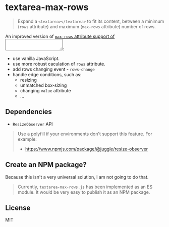 # textarea-max-rows

> Expand a `<textarea></textarea>` to fit its content, between a minimum (`rows` attribute) and maximum (`max-rows` attribute) number of rows.

An improved version of [`max-rows` attribute support of <textarea></textarea>](https://gist.github.com/hubgit/e08998bf2dfdec556b2726d13035cd2c):

- use vanilla JavaScript.
- use more robust caculation of `rows` attribute.
- add rows changing event - `rows-change`
- handle edge conditions, such as:
  - resizing
  - unmatched box-sizing
  - changing `value` attribute
  - ...

## Dependencies

- `ResizeObserver` API

> Use a polyfill if your environments don't support this feature. For example:
>
> - https://www.npmjs.com/package/@juggle/resize-observer

## Create an NPM package?

Because this isn't a very universal solution, I am not going to do that.

> Currently, `textarea-max-rows.js` has been implemented as an ES module. It would be very easy to publish it as an NPM package.

## License

MIT
